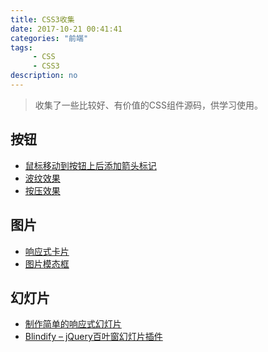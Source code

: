 ```yaml
---
title: CSS3收集
date: 2017-10-21 00:41:41
categories: "前端"
tags:
     - CSS
     - CSS3
description: no
---
```


> 收集了一些比较好、有价值的CSS组件源码，供学习使用。
<!--more-->

## 按钮
- [鼠标移动到按钮上后添加箭头标记](http://www.runoob.com/try/try.php?filename=trycss_buttons_animate1)
- [波纹效果](http://www.runoob.com/try/try.php?filename=trycss_buttons_animate2)
- [按压效果](http://www.runoob.com/try/try.php?filename=trycss_buttons_animate3)

## 图片
- [响应式卡片](http://www.runoob.com/try/try.php?filename=trycss_ex_images_card)
- [图片模态框](http://www.runoob.com/try/try.php?filename=trycss_image_modal_js)

## 幻灯片
- [制作简单的响应式幻灯片](http://www.dowebok.com/486.html)
- [Blindify – jQuery百叶窗幻灯片插件](http://www.dowebok.com/111.html)
